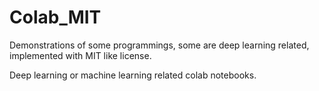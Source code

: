# Colab_MIT
Demonstrations of some programmings, some are deep learning related, implemented with MIT like license.


Deep learning or machine learning related colab notebooks.